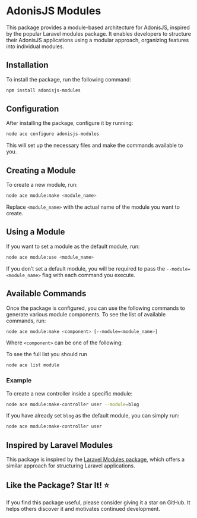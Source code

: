 # AdonisJS Modules

This package provides a module-based architecture for AdonisJS, inspired by the popular Laravel modules package. It enables developers to structure their AdonisJS applications using a modular approach, organizing features into individual modules.

## Installation

To install the package, run the following command:

```bash
npm install adonisjs-modules
```

## Configuration

After installing the package, configure it by running:

```bash
node ace configure adonisjs-modules
```

This will set up the necessary files and make the commands available to you.

## Creating a Module

To create a new module, run:

```bash
node ace module:make <module_name>
```

Replace `<module_name>` with the actual name of the module you want to create.

## Using a Module

If you want to set a module as the default module, run:

```bash
node ace module:use <module_name>
```

If you don’t set a default module, you will be required to pass the `--module=<module_name>` flag with each command you execute.

## Available Commands

Once the package is configured, you can use the following commands to generate various module components. To see the list of available commands, run:

```bash
node ace module:make <component> [--module=<module_name>]
```

Where `<component>` can be one of the following:

To see the full list you should run
```bash
node ace list module
```

### Example

To create a new controller inside a specific module:

```bash
node ace module:make-controller user --module=blog
```

If you have already set `blog` as the default module, you can simply run:

```bash
node ace module:make-controller user
```

## Inspired by Laravel Modules

This package is inspired by the [Laravel Modules package](https://github.com/nWidart/laravel-modules), which offers a similar approach for structuring Laravel applications.

## Like the Package? Star It! ⭐

If you find this package useful, please consider giving it a star on GitHub. It helps others discover it and motivates continued development.
